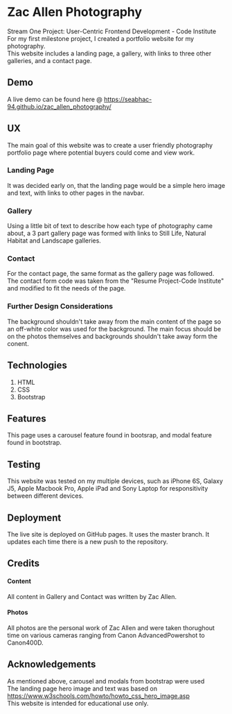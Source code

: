 # Zac Allen Photography
Stream One Project: User-Centric Frontend Development - Code Institute
<br>
For my first milestone project, I created a portfolio website for my photography.
<br>
This website includes a landing page, a gallery, with links to three other galleries, and a contact page.
## Demo
A live demo can be found here @ https://seabhac-94.github.io/zac_allen_photography/
## UX
The main goal of this website was to create a user friendly photography portfolio page where potential buyers could come and view work.
### Landing Page
It was decided early on, that the landing page would be a simple hero image and text, with links to other pages in the navbar.
### Gallery
Using a little bit of text to describe how each type of photography came about, a 3 part gallery page was formed with links to Still Life, Natural Habitat and Landscape galleries.
### Contact
For the contact page, the same format as the gallery page was followed. The contact form code was taken from the "Resume Project-Code Institute" and modified to fit the needs of the page.
### Further Design Considerations
The background shouldn't take away from the main content of the page so an off-white color was used for the background. The main focus should be on the photos themselves and backgrounds shouldn't take away form the conent.
## Technologies
1. HTML
2. CSS
3. Bootstrap

## Features
This page uses a carousel feature found in bootsrap, and modal feature found in bootstrap.
## Testing
This website was tested on my multiple devices, such as iPhone 6S, Galaxy J5, Apple Macbook Pro, Apple iPad and Sony Laptop for responsitivity between different devices.
## Deployment
The live site is deployed on GitHub pages. It uses the master branch. It updates each time there is a new push to the repository.
## Credits
#### Content
All content in Gallery and Contact was written by Zac Allen.
#### Photos
All photos are the personal work of Zac Allen and were taken thorughout time on various cameras ranging from Canon AdvancedPowershot to Canon400D.
## Acknowledgements
As mentioned above, carousel and modals from bootstrap were used
<br>
 The landing page hero image and text was based on https://www.w3schools.com/howto/howto_css_hero_image.asp
<br>
This website is intended for educational use only.


